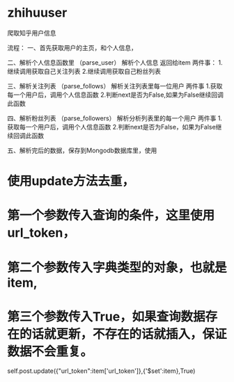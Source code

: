 # zhihuuser
爬取知乎用户信息

流程：
一、首先获取用户的主页，和个人信息，


二、解析个人信息函数里  （parse_user）
解析个人信息 返回给item
两件事：
1.继续调用获取自己关注列表
2.继续调用获取自己粉丝列表

三、解析关注列表   （parse_follows）
解析关注列表里每一位用户
两件事
1.获取每一个用户后，调用个人信息函数
2.判断next是否为False,如果为False继续回调此函数

四、解析粉丝列表  （parse_followers）
解析分析列表里的每一个用户
两件事
1.获取每一个用户后，调用个人信息函数
2.判断next是否为False，如果为False继续回调此函数

五、解析完后的数据，保存到Mongodb数据库里，使用
# 使用update方法去重，
# 第一个参数传入查询的条件，这里使用url_token，
# 第二个参数传入字典类型的对象，也就是item,
# 第三个参数传入True，如果查询数据存在的话就更新，不存在的话就插入，保证数据不会重复。
self.post.update({"url_token":item['url_token']},{'$set':item},True)
